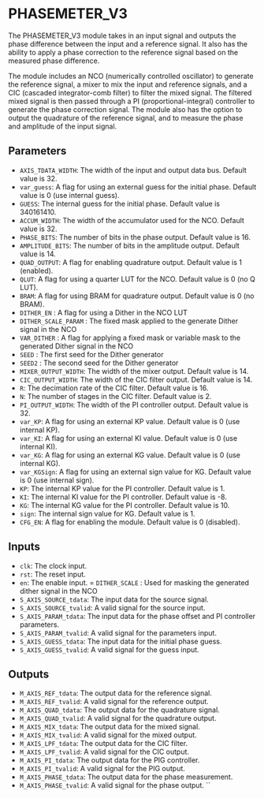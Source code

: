 # PHASEMETER_V3

The PHASEMETER_V3 module takes in an input signal and outputs the phase difference between the input and a reference signal. It also has the ability to apply a phase correction to the reference signal based on the measured phase difference.

The module includes an NCO (numerically controlled oscillator) to generate the reference signal, a mixer to mix the input and reference signals, and a CIC (cascaded integrator-comb filter) to filter the mixed signal. The filtered mixed signal is then passed through a PI (proportional-integral) controller to generate the phase correction signal. The module also has the option to output the quadrature of the reference signal, and to measure the phase and amplitude of the input signal.
## Parameters
- `AXIS_TDATA_WIDTH`: The width of the input and output data bus. Default value is 32.
- `var_guess`: A flag for using an external guess for the initial phase. Default value is 0 (use internal guess).
- `GUESS`: The internal guess for the initial phase. Default value is 340161410.
- `ACCUM_WIDTH`: The width of the accumulator used for the NCO. Default value is 32.
- `PHASE_BITS`: The number of bits in the phase output. Default value is 16.
- `AMPLITUDE_BITS`: The number of bits in the amplitude output. Default value is 14.
- `QUAD_OUTPUT`: A flag for enabling quadrature output. Default value is 1 (enabled).
- `QLUT`: A flag for using a quarter LUT for the NCO. Default value is 0 (no Q LUT).
- `BRAM`: A flag for using BRAM for quadrature output. Default value is 0 (no BRAM).
- `DITHER_EN` : A flag for using a Dither in the NCO LUT
- `DITHER_SCALE_PARAM` : The fixed mask applied to the generate Dither signal in the NCO
- `VAR_DITHER` : A flag for applying a fixed mask or variable mask to the generated Dither signal in the NCO
- `SEED` : The first seed for the Dither generator
- `SEED2` : The second seed for the Dither generator
- `MIXER_OUTPUT_WIDTH`: The width of the mixer output. Default value is 14.
- `CIC_OUTPUT_WIDTH`: The width of the CIC filter output. Default value is 14.
- `R`: The decimation rate of the CIC filter. Default value is 16.
- `N`: The number of stages in the CIC filter. Default value is 2.
- `PI_OUTPUT_WIDTH`: The width of the PI controller output. Default value is 32.
- `var_KP`: A flag for using an external KP value. Default value is 0 (use internal KP).
- `var_KI`: A flag for using an external KI value. Default value is 0 (use internal KI).
- `var_KG`: A flag for using an external KG value. Default value is 0 (use internal KG).
- `var_KGSign`: A flag for using an external sign value for KG. Default value is 0 (use internal sign).
- `KP`: The internal KP value for the PI controller. Default value is 1.
- `KI`: The internal KI value for the PI controller. Default value is -8.
- `KG`: The internal KG value for the PI controller. Default value is 10.
- `sign`: The internal sign value for KG. Default value is 1.
- `CFG_EN`: A flag for enabling the module. Default value is 0 (disabled).

## Inputs
- `clk`: The clock input.
- `rst`: The reset input.
- `en`: The enable input.
= `DITHER_SCALE` : Used for masking the generated dither signal in the NCO
- `S_AXIS_SOURCE_tdata`: The input data for the source signal.
- `S_AXIS_SOURCE_tvalid`: A valid signal for the source input.
- `S_AXIS_PARAM_tdata`: The input data for the phase offset and PI controller parameters.
- `S_AXIS_PARAM_tvalid`: A valid signal for the parameters input.
- `S_AXIS_GUESS_tdata`: The input data for the initial phase guess.
- `S_AXIS_GUESS_tvalid`: A valid signal for the guess input.

## Outputs
- `M_AXIS_REF_tdata`: The output data for the reference signal.
- `M_AXIS_REF_tvalid`: A valid signal for the reference output.
- `M_AXIS_QUAD_tdata`: The output data for the quadrature signal.
- `M_AXIS_QUAD_tvalid`: A valid signal for the quadrature output.
- `M_AXIS_MIX_tdata`: The output data for the mixed signal.
- `M_AXIS_MIX_tvalid`: A valid signal for the mixed output.
- `M_AXIS_LPF_tdata`: The output data for the CIC filter.
- `M_AXIS_LPF_tvalid`: A valid signal for the CIC output.
- `M_AXIS_PI_tdata`: The output data for the PIG controller.
- `M_AXIS_PI_tvalid`: A valid signal for the PIG output.
- `M_AXIS_PHASE_tdata`: The output data for the phase measurement.
- `M_AXIS_PHASE_tvalid`: A valid signal for the phase output.
``

